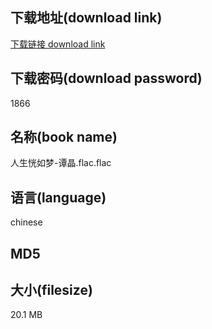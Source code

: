 ## 下载地址(download link)
[下载链接 download link](https://tutu365.netlify.app/?s=%E4%BA%BA%E7%94%9F%E6%81%8D%E5%A6%82%E6%A2%A6-%E8%B0%AD%E6%99%B6.flac)

## 下载密码(download password)
1866

## 名称(book name)
人生恍如梦-谭晶.flac.flac

## 语言(language)
chinese

## MD5


## 大小(filesize)
20.1 MB
